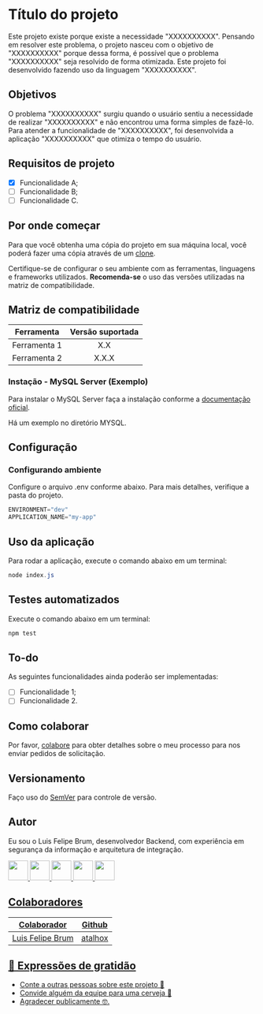 # Título do projeto

Este projeto existe porque existe a necessidade "XXXXXXXXXX". Pensando em resolver este problema, o projeto nasceu com o objetivo de "XXXXXXXXXX" porque dessa forma, é possível que o problema "XXXXXXXXXX" seja resolvido de forma otimizada. Este projeto foi desenvolvido fazendo uso da linguagem "XXXXXXXXXX".

## Objetivos

O problema "XXXXXXXXXX" surgiu quando o usuário sentiu a necessidade de realizar "XXXXXXXXXX" e não encontrou uma forma simples de fazê-lo. Para atender a funcionalidade de "XXXXXXXXXX", foi desenvolvida a aplicação "XXXXXXXXXX" que otimiza o tempo do usuário.

## Requisitos de projeto

- [X] Funcionalidade A;
- [ ] Funcionalidade B;
- [ ] Funcionalidade C.

## Por onde começar

Para que você obtenha uma cópia do projeto em sua máquina local, você poderá fazer uma cópia através de um [clone](https://docs.github.com/pt/repositories/creating-and-managing-repositories/cloning-a-repository).

Certifique-se de configurar o seu ambiente com as ferramentas, linguagens e frameworks utilizados. **Recomenda-se** o uso das versões utilizadas na matriz de compatibilidade. 

## Matriz de compatibilidade

| Ferramenta   | Versão suportada |
|--------------|:----------------:|
| Ferramenta 1 |        X.X       |
| Ferramenta 2 |       X.X.X      |

### Instação - MySQL Server (Exemplo)

Para instalar o MySQL Server faça a instalação conforme a [documentação oficial](https://dev.mysql.com/doc/refman/5.7/en/installing.html).

Há um exemplo no diretório MYSQL.

## Configuração

### Configurando ambiente

Configure o arquivo .env conforme abaixo. Para mais detalhes, verifique a pasta do projeto.

```javascript
ENVIRONMENT="dev"
APPLICATION_NAME="my-app"
```

## Uso da aplicação

Para rodar a aplicação, execute o comando abaixo em um terminal:

```powershell
node index.js
```

## Testes automatizados

Execute o comando abaixo em um terminal:

```powershell
npm test
```

## To-do

As seguintes funcionalidades ainda poderão ser implementadas:

- [ ] Funcionalidade 1;
- [ ] Funcionalidade 2.

## Como colaborar

Por favor, [colabore](https://gist.github.com/atalhox/adb28140d9c08ce4d2b3ea6ddbe21c63) para obter detalhes sobre o meu processo para nos enviar pedidos de solicitação.

## Versionamento

Faço uso do [SemVer](http://semver.org/) para controle de versão.

## Autor

Eu sou o Luis Felipe Brum, desenvolvedor Backend, com experiência em segurança da informação e arquitetura de integração.

<a href="https://www.felipebrum.com"><img src="https://avatars.githubusercontent.com/u/53919226"  width="40"> <a href="https://br.linkedin.com/in/luisfelipebrum"><img src="https://cdn-icons-png.flaticon.com/512/174/174857.png"  width="40"> <a href="https://www.instagram.com/eunaoeradev"><img src="https://cdn-icons-png.flaticon.com/512/2111/2111463.png"  width="40"> <a href="https://www.tiktok.com/@eunaoeradev"><img src="https://i.pinimg.com/originals/22/0a/62/220a624ba2fa59ddda4db763f474f50f.jpg"  width="40">
<a href="https://twitter.com/eunaoeradev"><img src="https://raw.githubusercontent.com/rahuldkjain/github-profile-readme-generator/master/src/images/icons/Social/twitter.svg" width="40">
  
## Colaboradores

| Colaborador   | Github |
|--------------|:----------------:|
| Luis Felipe Brum | [atalhox](https://github.com/atalhox) |

## 🎁 Expressões de gratidão

* Conte a outras pessoas sobre este projeto 📢
* Convide alguém da equipe para uma cerveja 🍺
* Agradecer publicamente 🤓.
